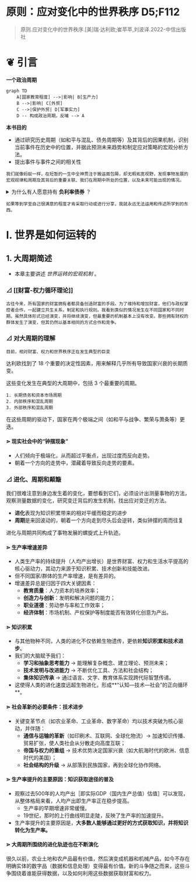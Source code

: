 # 原则：应对变化中的世界秩序 D5;F112

> 原则.应对变化中的世界秩序.[美]瑞·达利欧;崔苹苹,刘波译.2022-中信出版社

# ❦ 引言

**一个政治周期**

```mermaid
graph TD
    A[国家教育程度] -->|影响| B[生产力]
    B -->|影响| C[外贸]
    C -->|保护外贸| D[军事实力]
    D -- 构成政治周期，反哺 --> A
```

**本书目的**
- 通过研究历史周期（如和平与混乱、债务周期等）及其背后的因果机制，识别当前事件在历史中的位置，并据此预测未来趋势和制定应对策略的宏观分析方法。
- 提出事件与事件之间的相关性

```
我们就像蚂蚁一样，在短暂的一生中全神贯注于搬运面包屑，却无暇拓宽视野，发现事物发展的宏观规律和周期及其背后的重要关联、我们在周期中所处的位置，以及未来可能出现的情况。
```

<details><summary>为什么有人愿意持有 <strong>负利率债券</strong> ？</summary> 
	<table>
  <tr>
    <th>原因类别</th>
    <th>具体解释</th>
  </tr>
  <tr>
    <td><strong>避险需求</strong></td>
    <td>对于投资者来说，负利率债券可能是动荡时期最“安全”的避风港，尤其是当其他资产（如股票、房地产、甚至银行存款）面临更大风险（如贬值、违约或政治不稳定）时。例如欧元区或日本的债券，尽管利率为负，但在危机中仍被视为“最不坏”的选择。</td>
  </tr>
  <tr>
    <td><strong>流动性需求</strong></td>
    <td>某些负利率债券市场流动性极高，如德国国债。投资者可能出于交易或抵押需要而持有，即使回报为负，也便于快速买卖或作为融资工具。</td>
  </tr>
  <tr>
    <td><strong>资本管制和政治风险</strong></td>
    <td>有些国家实行资本管制，或存在政治风险（如货币贬值或外币不可兑换），为了避免本国货币暴跌或资金被困，投资者更倾向持有发达国家的负利率债券作为“价值稳定”的替代品。</td>
  </tr>
  <tr>
    <td><strong>通胀预期与实际回报</strong></td>
    <td>某些负的<strong>名义利率（Nominal Rate）</strong> 并不意味着负的实际回报，尤其是在<strong>通货紧缩环境下</strong>：若通缩导致物价下降，名义负利率债券可能仍具正的实际回报。</td>
  </tr>
  <tr>
    <td><strong>央行干预与货币政策操作</strong></td>
    <td>大型金融机构和银行因央行的非常规货币政策（如负利率政策，NIRP）必须持有这些债券，否则可能会在政策利率体系中受到惩罚。此外，在量化宽松下，央行购债推高债券价格，投资者预期未来卖出时有资本利得。</td>
  </tr>
  <tr>
    <td><strong>机构投资人等法律义务</strong></td>
    <td>某些投资者（如保险公司、养老基金）出于监管要求或自身模型设定，必须持有一定比例的债券，不受利率高低影响。</td>
  </tr>
  <tr>
    <td><strong>货币贬值预期下的相对优势</strong></td>
    <td>若投资者认为其本币将对债券计价货币（如欧元或日元）大幅贬值，则即使债券利率为负，总体上仍有可能获得本币计价的正收益。</td>
  </tr></table></details>

```
如果等到学至自己很满意的程度才肯采取行动或进行分享，我就永远无法运用和传述所学到的东西。
```


# Ⅰ. 世界是如何运转的

## 1. 大周期简述

- 本章主要讲述 *世界运转的宏观机制* 。

### ⊿ [[财富-权力循环理论]]

```
古往今来，所有国家的财富拥有者都具备创造财富的手段。为了维持和增加财富，他们与政权掌控者合作，一起建立共生关系，制定和执行规则。我看到类似的情况发生在不同国家和不同时期。虽然具体形式已经演变，并将继续演变，但最重要的机制基本上没有改变。那些拥有财权的群体发生了演变，但其仍然以基本相同的方式合作和竞争。
```

### ⊿ 对大周期的理解

```
目前，相对财富、权力和世界秩序正在发生典型的巨变
```

达利欧找到了 18 个重要的决定性因素，用来解释几乎所有导致国家兴衰的长期质变。

这些变化发生在典型的大周期中，包括 3 个最重要的周期。
```
1. 长期债务和资本市场周期
2. 内部秩序和混乱周期
3. 外部秩序和混乱周期
```
在这些周期的驱动下，国家在两个极端之间（如和平与战争、繁荣与萧条等）更迭。
#### ⋗ **现实社会中的“钟摆现象”**
- 人们倾向于极端化，从而超过平衡点，出现过度而反向走势。
- 朝着一个方向的走势中，潜藏着导致反向走势的要素。


### ⊿ 进化、周期和颠簸

我们很难注意到身边发生着的变化，要想看到它们，必须设计出测量事物的方法，观察测量数据的变化，研究变迁背后的发生机制，找出应对变迁的方法。

- **进化**表现为知识积累带来的相对平缓而稳定的进步
- **周期**是来回波动的，朝着一个方向走到尽头后会逆转，类似钟摆的周而往复

进化与周期共同构成了事物发展的螺旋式上升轨迹。

#### ⋗ **生产率增速差异**
- 人类生产率的持续提升（人均产出增长）是世界财富、权力和生活水平提高的核心驱动力，其动力来源于知识积累、技术创新和技能改进。
- 但不同国家/群体的生产率增速，是有差异的。
- 增速差异总是归因于四大关键因素：
	- **教育质量**：人力资本的培养效率；
	- **创造力与创新**：发明和解决问题的能力；
	- **职业道德**：劳动参与率和工作效率；
	- **经济体制**：市场机制、产权保护等制度能否有效转化创意为产出。

#### ⋗ **知识积累**
- 与其他物种不同，人类的进化不仅依赖生物遗传，更依赖**知识积累和技术进步**。
- 我们的大脑赋予我们：
	- **学习和抽象思考能力** → 能理解复杂概念、建立理论、预测未来；
	- **技术发明与改进能力** → 不断优化工具、方法和社会结构；
	- **集体知识传承** → 通过语言、文字、教育体系实现跨代际智慧传递。
- 这使得人类的进化速度远超生物进化，形成**“认知—技术—社会”的正向循环**。

#### ⋗ **社会革新的必要条件：技术进步**
- 关键变革节点（如农业革命、工业革命、数字革命）均以技术突破为核心驱动，并伴随：
	- **通信与运输的革新**（如印刷术、互联网、全球化物流）→ 加速知识传播、贸易扩张，使人类社会从分散走向高度互联；
	- **帝国与权力的重组** → 技术优势决定国家兴衰（如大航海时代的欧洲、信息时代的美国）；
	- **社会结构的升级** → 从部落到民族国家，再到全球化协作网络。

#### ⋗ **生产率提升的主要原因：知识获取途径的普及**
- 观察过去500年的人均产出［即实际GDP（国内生产总值）估值］可以发现，从整体格局来看，人均产出即生产率正在稳步提高。
	- 生产率的早期增速非常缓慢。
	- 19世纪，那时的上行曲线明显走陡，反映了生产率的加速提升。
- 生产率提升的主要原因是，**大多数人能够通过更好的方式获取知识，并将知识转化为生产率。**

#### ⋗ **大周期所围绕的进化轨迹也在不断演化**
很久以前，农业土地和农产品最有价值，然后演变成机器和机械产品，如今不存在明确实体的数字品（数据和信息处理）变得最有价值。新的斗争随之而来，这些斗争围绕着谁能获得数据，以及如何利用这些数据获取财富和权力。